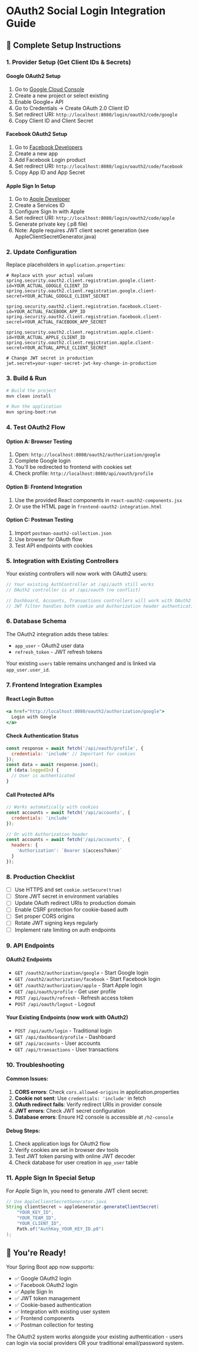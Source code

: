 # OAuth2 Social Login Integration Guide

## 🚀 Complete Setup Instructions

### 1. Provider Setup (Get Client IDs & Secrets)

#### Google OAuth2 Setup
1. Go to [Google Cloud Console](https://console.cloud.google.com/)
2. Create a new project or select existing
3. Enable Google+ API
4. Go to Credentials → Create OAuth 2.0 Client ID
5. Set redirect URI: `http://localhost:8080/login/oauth2/code/google`
6. Copy Client ID and Client Secret

#### Facebook OAuth2 Setup
1. Go to [Facebook Developers](https://developers.facebook.com/)
2. Create a new app
3. Add Facebook Login product
4. Set redirect URI: `http://localhost:8080/login/oauth2/code/facebook`
5. Copy App ID and App Secret

#### Apple Sign In Setup
1. Go to [Apple Developer](https://developer.apple.com/)
2. Create a Services ID
3. Configure Sign In with Apple
4. Set redirect URI: `http://localhost:8080/login/oauth2/code/apple`
5. Generate private key (.p8 file)
6. Note: Apple requires JWT client secret generation (see AppleClientSecretGenerator.java)

### 2. Update Configuration

Replace placeholders in `application.properties`:

```properties
# Replace with your actual values
spring.security.oauth2.client.registration.google.client-id=YOUR_ACTUAL_GOOGLE_CLIENT_ID
spring.security.oauth2.client.registration.google.client-secret=YOUR_ACTUAL_GOOGLE_CLIENT_SECRET

spring.security.oauth2.client.registration.facebook.client-id=YOUR_ACTUAL_FACEBOOK_APP_ID
spring.security.oauth2.client.registration.facebook.client-secret=YOUR_ACTUAL_FACEBOOK_APP_SECRET

spring.security.oauth2.client.registration.apple.client-id=YOUR_ACTUAL_APPLE_CLIENT_ID
spring.security.oauth2.client.registration.apple.client-secret=YOUR_ACTUAL_APPLE_CLIENT_SECRET

# Change JWT secret in production
jwt.secret=your-super-secret-jwt-key-change-in-production
```

### 3. Build & Run

```bash
# Build the project
mvn clean install

# Run the application
mvn spring-boot:run
```

### 4. Test OAuth2 Flow

#### Option A: Browser Testing
1. Open: `http://localhost:8080/oauth2/authorization/google`
2. Complete Google login
3. You'll be redirected to frontend with cookies set
4. Check profile: `http://localhost:8080/api/oauth/profile`

#### Option B: Frontend Integration
1. Use the provided React components in `react-oauth2-components.jsx`
2. Or use the HTML page in `frontend-oauth2-integration.html`

#### Option C: Postman Testing
1. Import `postman-oauth2-collection.json`
2. Use browser for OAuth flow
3. Test API endpoints with cookies

### 5. Integration with Existing Controllers

Your existing controllers will now work with OAuth2 users:

```java
// Your existing AuthController at /api/auth still works
// OAuth2 controller is at /api/oauth (no conflict)

// Dashboard, Accounts, Transactions controllers will work with OAuth2 users
// JWT filter handles both cookie and Authorization header authentication
```

### 6. Database Schema

The OAuth2 integration adds these tables:
- `app_user` - OAuth2 user data
- `refresh_token` - JWT refresh tokens

Your existing `users` table remains unchanged and is linked via `app_user.user_id`.

### 7. Frontend Integration Examples

#### React Login Button
```jsx
<a href="http://localhost:8080/oauth2/authorization/google">
  Login with Google
</a>
```

#### Check Authentication Status
```javascript
const response = await fetch('/api/oauth/profile', {
  credentials: 'include' // Important for cookies
});
const data = await response.json();
if (data.loggedIn) {
  // User is authenticated
}
```

#### Call Protected APIs
```javascript
// Works automatically with cookies
const accounts = await fetch('/api/accounts', {
  credentials: 'include'
});

// Or with Authorization header
const accounts = await fetch('/api/accounts', {
  headers: {
    'Authorization': `Bearer ${accessToken}`
  }
});
```

### 8. Production Checklist

- [ ] Use HTTPS and set `cookie.setSecure(true)`
- [ ] Store JWT secret in environment variables
- [ ] Update OAuth redirect URIs to production domain
- [ ] Enable CSRF protection for cookie-based auth
- [ ] Set proper CORS origins
- [ ] Rotate JWT signing keys regularly
- [ ] Implement rate limiting on auth endpoints

### 9. API Endpoints

#### OAuth2 Endpoints
- `GET /oauth2/authorization/google` - Start Google login
- `GET /oauth2/authorization/facebook` - Start Facebook login  
- `GET /oauth2/authorization/apple` - Start Apple login
- `GET /api/oauth/profile` - Get user profile
- `POST /api/oauth/refresh` - Refresh access token
- `POST /api/oauth/logout` - Logout

#### Your Existing Endpoints (now work with OAuth2)
- `POST /api/auth/login` - Traditional login
- `GET /api/dashboard/profile` - Dashboard
- `GET /api/accounts` - User accounts
- `GET /api/transactions` - User transactions

### 10. Troubleshooting

#### Common Issues:
1. **CORS errors**: Check `cors.allowed-origins` in application.properties
2. **Cookie not sent**: Use `credentials: 'include'` in fetch
3. **OAuth redirect fails**: Verify redirect URIs in provider console
4. **JWT errors**: Check JWT secret configuration
5. **Database errors**: Ensure H2 console is accessible at `/h2-console`

#### Debug Steps:
1. Check application logs for OAuth2 flow
2. Verify cookies are set in browser dev tools
3. Test JWT token parsing with online JWT decoder
4. Check database for user creation in `app_user` table

### 11. Apple Sign In Special Setup

For Apple Sign In, you need to generate JWT client secret:

```java
// Use AppleClientSecretGenerator.java
String clientSecret = appleGenerator.generateClientSecret(
    "YOUR_KEY_ID", 
    "YOUR_TEAM_ID", 
    "YOUR_CLIENT_ID", 
    Path.of("AuthKey_YOUR_KEY_ID.p8")
);
```

## 🎉 You're Ready!

Your Spring Boot app now supports:
- ✅ Google OAuth2 login
- ✅ Facebook OAuth2 login  
- ✅ Apple Sign In
- ✅ JWT token management
- ✅ Cookie-based authentication
- ✅ Integration with existing user system
- ✅ Frontend components
- ✅ Postman collection for testing

The OAuth2 system works alongside your existing authentication - users can login via social providers OR your traditional email/password system.